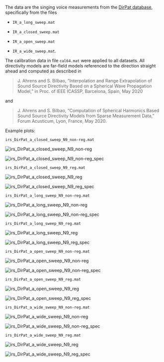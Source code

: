 The data are the singing voice measurements from the [DirPat database](https://opendata.iem.at/projects/dirpat/), specifically from the files

* `IR_a_long_sweep.mat`

* `IR_a_closed_sweep.mat`

* `IR_a_open_sweep.mat`

* `IR_a_wide_sweep.mat`.

The calibration data in file `cal64.mat` were applied to all datasets. All directivity models are far-field models referenced to the direction straight ahead and computed as described in 

> J. Ahrens and S. Bilbao, “Interpolation and Range Extrapolation of Sound Source Directivity Based on a Spherical Wave Propagation Model,” in Proc. of IEEE ICASSP, Barcelona, Spain, May 2020

and

> J. Ahrens and S. Bilbao, “Computation of Spherical Harmonics Based Sound Source Directivity Models from Sparse Measurement Data,” Forum Acusticum, Lyon, France, May 2020.



Example plots: 

`irs_DirPat_a_closed_sweep_N9_non-reg.mat`

![irs_DirPat_a_closed_sweep_N9_non-reg](irs_DirPat_a_closed_sweep_N9_non-reg.png "irs_DirPat_a_closed_sweep_N9_non-reg")

![irs_DirPat_a_closed_sweep_N9_non-reg_spec](irs_DirPat_a_closed_sweep_N9_non-reg_spec.png "irs_DirPat_a_closed_sweep_N9_non-reg_spec")

`irs_DirPat_a_closed_sweep_N9_reg.mat` 

![irs_DirPat_a_closed_sweep_N9_reg](irs_DirPat_a_closed_sweep_N9_reg.png "irs_DirPat_a_closed_sweep_N9_reg")

![irs_DirPat_a_closed_sweep_N9_reg_spec](irs_DirPat_a_closed_sweep_N9_reg_spec.png "irs_DirPat_a_closed_sweep_N9_reg_spec")

`irs_DirPat_a_long_sweep_N9_non-reg.mat`

![irs_DirPat_a_long_sweep_N9_non-reg](irs_DirPat_a_long_sweep_N9_non-reg.png "irs_DirPat_a_long_sweep_N9_non-reg")

![irs_DirPat_a_long_sweep_N9_non-reg_spec](irs_DirPat_a_long_sweep_N9_non-reg_spec.png "irs_DirPat_a_long_sweep_N9_non-reg_spec")

`irs_DirPat_a_long_sweep_N9_reg.mat` 

![irs_DirPat_a_long_sweep_N9_reg](irs_DirPat_a_long_sweep_N9_reg.png "irs_DirPat_a_long_sweep_N9_reg")

![irs_DirPat_a_long_sweep_N9_reg_spec](irs_DirPat_a_long_sweep_N9_reg_spec.png "irs_DirPat_a_long_sweep_N9_reg_spec")

`irs_DirPat_a_open_sweep_N9_non-reg.mat`

![irs_DirPat_a_open_sweep_N9_non-reg](irs_DirPat_a_open_sweep_N9_non-reg.png "irs_DirPat_a_open_sweep_N9_non-reg")

![irs_DirPat_a_open_sweep_N9_non-reg_spec](irs_DirPat_a_open_sweep_N9_non-reg_spec.png "irs_DirPat_a_open_sweep_N9_non-reg_spec")

`irs_DirPat_a_open_sweep_N9_reg.mat`

![irs_DirPat_a_open_sweep_N9_reg](irs_DirPat_a_open_sweep_N9_reg.png "irs_DirPat_a_open_sweep_N9_reg")

![irs_DirPat_a_open_sweep_N9_reg_spec](irs_DirPat_a_open_sweep_N9_reg_spec.png "irs_DirPat_a_open_sweep_N9_reg_spec")

`irs_DirPat_a_wide_sweep_N9_non-reg.mat`

![irs_DirPat_a_wide_sweep_N9_non-reg](irs_DirPat_a_wide_sweep_N9_non-reg.png "irs_DirPat_a_wide_sweep_N9_non-reg")

![irs_DirPat_a_wide_sweep_N9_non-reg_spec](irs_DirPat_a_wide_sweep_N9_non-reg_spec.png "irs_DirPat_a_wide_sweep_N9_non-reg_spec")

`irs_DirPat_a_wide_sweep_N9_reg.mat`

![irs_DirPat_a_wide_sweep_N9_reg](irs_DirPat_a_wide_sweep_N9_reg.png "irs_DirPat_a_wide_sweep_N9_reg")

![irs_DirPat_a_wide_sweep_N9_reg_spec](irs_DirPat_a_wide_sweep_N9_reg_spec.png "irs_DirPat_a_wide_sweep_N9_reg_spec")
